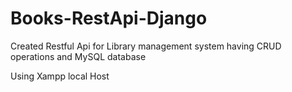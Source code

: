 # Books-RestApi-Django
Created Restful Api for Library management system having CRUD operations and MySQL database

Using Xampp local Host

